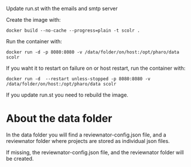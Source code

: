 
Update run.st with the emails and smtp server

Create the image with:

```
docker build --no-cache --progress=plain -t scolr .  
```

Run the container with: 
```
docker run -d -p 8080:8080 -v /data/folder/on/host:/opt/pharo/data scolr
```

If you waht it to restart on failure on or host restart, run the container with: 
```
docker run -d  --restart unless-stopped -p 8080:8080 -v /data/folder/on/host:/opt/pharo/data scolr
```

If you update run.st you need to rebuild the image.

# About the data folder

In the data folder you will find a reviewnator-config.json file, and a reviewnator folder where projects are stored as individual json files.

If missing, the reviewnator-config.json file, and the reviewnator folder will be created.
